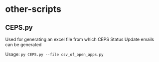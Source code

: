 # other-scripts

## CEPS.py

Used for generating an excel file from which CEPS Status Update emails can be generated

Usage: ```py CEPS.py --file csv_of_open_apps.py```
